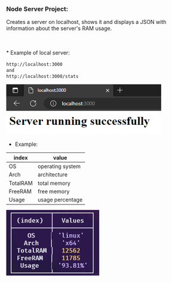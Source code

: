 ### Node Server Project:

<p>Creates a server on localhost, shows it and displays a JSON with information about the server's RAM usage.</p></br></br>
* Example of local server:

```
http://localhost:3000 
and 
http://localhost:3000/stats 
```
![plot](./images/snapshot.png)

* Example:

index   | value
--------- | ------
OS | operating system
Arch | architecture
TotalRAM | total memory
FreeRAM | free memory
Usage | usage percentage

<img src='https://github.com/DianaMartine/nodeJs-liveCoding-DIO/blob/main/Nodejs/assets/pcRamUsage.png?raw=true' alt='pcRamUsage' />
